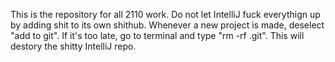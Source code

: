 This is the repository for all 2110 work. Do not let IntelliJ fuck everythign up by adding shit to its own shithub. 
Whenever a new project is made, deselect "add to git". If it's too late, go to terminal and type "rm -rf <FILENAME>.git". 
This will destory the shitty IntelliJ repo.
